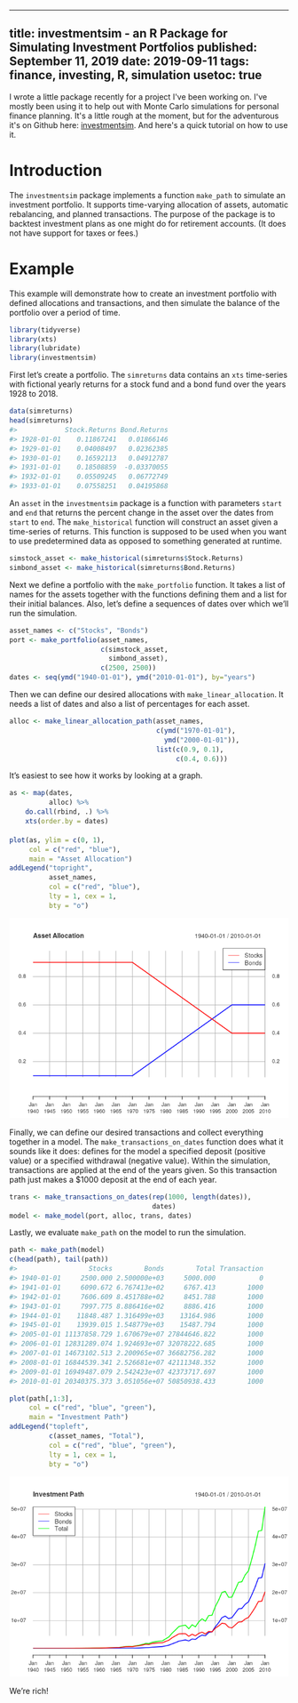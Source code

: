 
---
title: investmentsim - an R Package for Simulating Investment Portfolios
published: September 11, 2019
date: 2019-09-11
tags: finance, investing, R, simulation
usetoc: true
---


I wrote a little package recently for a project I've been working on. I've mostly been using it to help out with Monte Carlo simulations for personal finance planning. It's a little rough at the moment, but for the adventurous it's on Github here: [investmentsim](https://github.com/ryanholbrook/investmentsim). And here's a quick tutorial on how to use it.

# Introduction

The `investmentsim` package implements a function `make_path` to
simulate an investment portfolio. It supports time-varying allocation of
assets, automatic rebalancing, and planned transactions. The purpose of
the package is to backtest investment plans as one might do for
retirement accounts. (It does not have support for taxes or fees.)

# Example

This example will demonstrate how to create an investment portfolio with
defined allocations and transactions, and then simulate the balance of
the portfolio over a period of time.

``` r
library(tidyverse)
library(xts)
library(lubridate)
library(investmentsim)
```

First let’s create a portfolio. The `simreturns` data contains an `xts`
time-series with fictional yearly returns for a stock fund and a bond
fund over the years 1928 to 2018.

``` r
data(simreturns)
head(simreturns)
#>            Stock.Returns Bond.Returns
#> 1928-01-01    0.11867241   0.01866146
#> 1929-01-01    0.04008497   0.02362385
#> 1930-01-01    0.16592113   0.04912787
#> 1931-01-01    0.18508859  -0.03370055
#> 1932-01-01    0.05509245   0.06772749
#> 1933-01-01    0.07558251   0.04195868
```

An `asset` in the `investmentsim` package is a function with parameters
`start` and `end` that returns the percent change in the asset over the
dates from `start` to `end`. The `make_historical` function will
construct an asset given a time-series of returns. This function is
supposed to be used when you want to use predetermined data as opposed
to something generated at runtime.

``` r
simstock_asset <- make_historical(simreturns$Stock.Returns)
simbond_asset <- make_historical(simreturns$Bond.Returns)
```

Next we define a portfolio with the `make_portfolio` function. It takes
a list of names for the assets together with the functions defining them
and a list for their initial balances. Also, let’s define a sequences of
dates over which we’ll run the simulation.

``` r
asset_names <- c("Stocks", "Bonds")
port <- make_portfolio(asset_names,
                       c(simstock_asset,
                         simbond_asset),
                       c(2500, 2500))
dates <- seq(ymd("1940-01-01"), ymd("2010-01-01"), by="years")
```

Then we can define our desired allocations with
`make_linear_allocation`. It needs a list of dates and also a list of
percentages for each asset.

``` r
alloc <- make_linear_allocation_path(asset_names,
                                     c(ymd("1970-01-01"),
                                       ymd("2000-01-01")),
                                     list(c(0.9, 0.1),
                                          c(0.4, 0.6)))
```

It’s easiest to see how it works by looking at a graph.

``` r
as <- map(dates,
          alloc) %>%
    do.call(rbind, .) %>%
    xts(order.by = dates)

plot(as, ylim = c(0, 1),
     col = c("red", "blue"),
     main = "Asset Allocation")
addLegend("topright",
          asset_names,
          col = c("red", "blue"),
          lty = 1, cex = 1,
          bty = "o")
```

![](/images/allocation.png)

Finally, we can define our desired transactions and collect everything
together in a model. The `make_transactions_on_dates` function does what
it sounds like it does: defines for the model a specified deposit
(positive value) or a specified withdrawal (negative value). Within the
simulation, transactions are applied at the end of the years given. So
this transaction path just makes a $1000 deposit at the end of each
year.

``` r
trans <- make_transactions_on_dates(rep(1000, length(dates)),
                                    dates)
model <- make_model(port, alloc, trans, dates)
```

Lastly, we evaluate `make_path` on the model to run the simulation.

``` r
path <- make_path(model)
c(head(path), tail(path))
#>                  Stocks        Bonds        Total Transaction
#> 1940-01-01     2500.000 2.500000e+03     5000.000           0
#> 1941-01-01     6090.672 6.767413e+02     6767.413        1000
#> 1942-01-01     7606.609 8.451788e+02     8451.788        1000
#> 1943-01-01     7997.775 8.886416e+02     8886.416        1000
#> 1944-01-01    11848.487 1.316499e+03    13164.986        1000
#> 1945-01-01    13939.015 1.548779e+03    15487.794        1000
#> 2005-01-01 11137858.729 1.670679e+07 27844646.822        1000
#> 2006-01-01 12831289.074 1.924693e+07 32078222.685        1000
#> 2007-01-01 14673102.513 2.200965e+07 36682756.282        1000
#> 2008-01-01 16844539.341 2.526681e+07 42111348.352        1000
#> 2009-01-01 16949487.079 2.542423e+07 42373717.697        1000
#> 2010-01-01 20340375.373 3.051056e+07 50850938.433        1000
```

``` r
plot(path[,1:3],
     col = c("red", "blue", "green"),
     main = "Investment Path")
addLegend("topleft",
          c(asset_names, "Total"),
          col = c("red", "blue", "green"),
          lty = 1, cex = 1,
          bty = "o")
```

![](/images/path.png)

We’re rich\!
